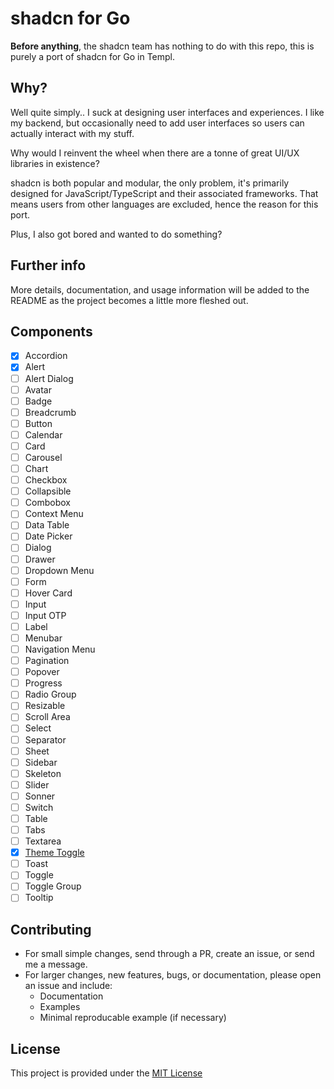 # shadcn for Go

**Before anything**, the shadcn team has nothing to do with this repo, this is purely a port of shadcn for Go in Templ.

## Why?

Well quite simply.. I suck at designing user interfaces and experiences. I like my backend, but occasionally need to add user interfaces so users can actually interact with my stuff.

Why would I reinvent the wheel when there are a tonne of great UI/UX libraries in existence?

shadcn is both popular and modular, the only problem, it's primarily designed for JavaScript/TypeScript and their associated frameworks. That means users from other languages are excluded, hence the reason for this port.

Plus, I also got bored and wanted to do something?

## Further info

More details, documentation, and usage information will be added to the README as the project becomes a little more fleshed out.

## Components

- [X] Accordion
- [X] Alert
- [ ] Alert Dialog
- [ ] Avatar
- [ ] Badge
- [ ] Breadcrumb
- [ ] Button
- [ ] Calendar
- [ ] Card
- [ ] Carousel
- [ ] Chart
- [ ] Checkbox
- [ ] Collapsible
- [ ] Combobox
- [ ] Context Menu
- [ ] Data Table
- [ ] Date Picker
- [ ] Dialog
- [ ] Drawer
- [ ] Dropdown Menu
- [ ] Form
- [ ] Hover Card
- [ ] Input
- [ ] Input OTP
- [ ] Label
- [ ] Menubar
- [ ] Navigation Menu
- [ ] Pagination
- [ ] Popover
- [ ] Progress
- [ ] Radio Group
- [ ] Resizable
- [ ] Scroll Area
- [ ] Select
- [ ] Separator
- [ ] Sheet
- [ ] Sidebar
- [ ] Skeleton
- [ ] Slider
- [ ] Sonner
- [ ] Switch
- [ ] Table
- [ ] Tabs
- [ ] Textarea
- [X] [Theme Toggle](/pkg/ui/theme_toggle.templ)
- [ ] Toast
- [ ] Toggle
- [ ] Toggle Group
- [ ] Tooltip

## Contributing

- For small simple changes, send through a PR, create an issue, or send me a message.
- For larger changes, new features, bugs, or documentation, please open an issue and include:
  - Documentation
  - Examples
  - Minimal reproducable example (if necessary)

## License

This project is provided under the [MIT License](/LICENSE)
